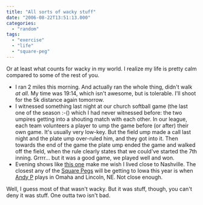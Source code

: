 ```yaml
---
title: "All sorts of wacky stuff"
date: "2006-08-22T13:51:13.000"
categories: 
  - "random"
tags: 
  - "exercise"
  - "life"
  - "square-peg"
---
```


Or at least what counts for wacky in my world. I realize my life is pretty calm compared to some of the rest of you.

- I ran 2 miles this morning. And actually ran the whole thing, didn't walk _at all_. My time was 19:14, which isn't awesome, but is tolerable. I'll shoot for the 5k distance again tomorrow.
- I witnessed something last night at our church softball game (the last one of the season :-() which I had never witnessed before: the two umpires getting into a shouting match with each other. In our league, each team volunteers a player to ump the game before (or after) their own game. It's usually very low-key. But the field ump made a call last night and the plate ump over-ruled him, and they got into it. Then towards the end of the game the plate ump ended the game and walked off the field, when the rule clearly states that we could've started the 7th inning. Grrrr... but it was a good game, we played well and won.
- Evening shows like [this one](http://www.andrewosenga.com/blog/2006/08/21/its-hip-to-be-square/) make me wish I lived close to Nashville. The closest any of the [Square Pegs](http://squarepegalliance.com) will be getting to Iowa this year is when [Andy P](http://www.andrew-peterson.com) plays in Omaha and Lincoln, NE. Not close enough.

Well, I guess most of that wasn't wacky. But it was stuff, though, you can't deny it was stuff. One outta two isn't bad.
